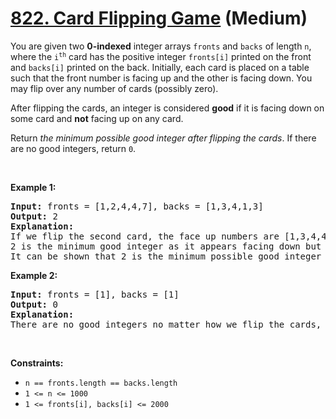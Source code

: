 # [822. Card Flipping Game][link] (Medium)

[link]: https://leetcode.com/problems/card-flipping-game/

<p>You are given two <strong>0-indexed</strong> integer arrays <code>fronts</code> and
<code>backs</code> of length <code>n</code>, where the <code>i<sup>th</sup></code> card has the
positive integer <code>fronts[i]</code> printed on the front and <code>backs[i]</code> printed on
the back. Initially, each card is placed on a table such that the front number is facing up and the
other is facing down. You may flip over any number of cards (possibly zero).</p>

<p>After flipping the cards, an integer is considered <strong>good</strong> if it is facing down on
some card and <strong>not</strong> facing up on any card.</p>

<p>Return <em>the minimum possible good integer after flipping the cards</em>. If there are no good
integers, return <code>0</code>.</p>

<p>&nbsp;</p>
<p><strong class="example">Example 1:</strong></p>

<pre>
<strong>Input:</strong> fronts = [1,2,4,4,7], backs = [1,3,4,1,3]
<strong>Output:</strong> 2
<strong>Explanation:</strong>
If we flip the second card, the face up numbers are [1,3,4,4,7] and the face down are [1,2,4,1,3].
2 is the minimum good integer as it appears facing down but not facing up.
It can be shown that 2 is the minimum possible good integer obtainable after flipping some cards.
</pre>

<p><strong class="example">Example 2:</strong></p>

<pre>
<strong>Input:</strong> fronts = [1], backs = [1]
<strong>Output:</strong> 0
<strong>Explanation:</strong>
There are no good integers no matter how we flip the cards, so we return 0.
</pre>

<p>&nbsp;</p>
<p><strong>Constraints:</strong></p>

<ul>
	<li><code>n == fronts.length == backs.length</code></li>
	<li><code>1 &lt;= n &lt;= 1000</code></li>
	<li><code>1 &lt;= fronts[i], backs[i] &lt;= 2000</code></li>
</ul>
